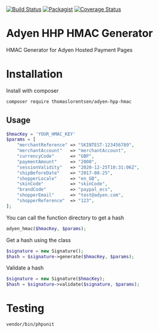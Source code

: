 [![Build Status](https://travis-ci.org/thomaslorentsen/adyen-hpp-hmac.svg?branch=master)](https://travis-ci.org/thomaslorentsen/adyen-hpp-hmac)
[![Packagist](https://img.shields.io/packagist/v/thomaslorentsen/adyen-hpp-hmac.svg)](https://packagist.org/packages/thomaslorentsen/adyen-hpp-hmac)
[![Coverage Status](https://coveralls.io/repos/github/thomaslorentsen/adyen-hpp-hmac/badge.svg?branch=master)](https://coveralls.io/github/thomaslorentsen/adyen-hpp-hmac?branch=master)

# Adyen HHP HMAC Generator
HMAC Generator for Adyen Hosted Payment Pages

# Installation
Install with composer
```bash
composer require thomaslorentsen/adyen-hpp-hmac
```

## Usage
```php
$hmacKey = 'YOUR_HMAC_KEY'
$params = [
    "merchantReference" => "SKINTEST-123456789",
    "merchantAccount"   => "merchantAccount",
    "currencyCode"      => "GBP",
    "paymentAmount"     => "2000",
    "sessionValidity"   => "2020-12-25T10:31:06Z",
    "shipBeforeDate"    => "2017-08-25",
    "shopperLocale"     => "en_GB",
    "skinCode"          => "skinCode",
    "brandCode"         => "paypal_ecs",
    "shopperEmail"      => "test@adyen.com",
    "shopperReference"  => "123",
];
```
You can call the function directory to get a hash
```php
adyen_hmac($hmacKey, $params);
```
Get a hash using the class
```php
$signature = new Signature();
$hash = $signature->generate($hmacKey, $params);
```
Validate a hash
```php
$signature = new Signature($hmacKey);
$hash = $signature->validate($signature, $params);
```

# Testing
```bash
vendor/bin/phpunit
```
